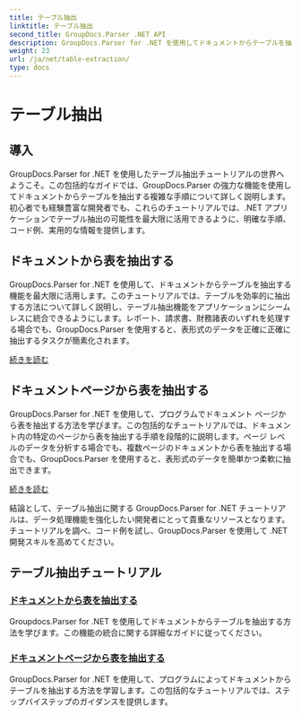 ```yaml
---
title: テーブル抽出
linktitle: テーブル抽出
second_title: GroupDocs.Parser .NET API
description: GroupDocs.Parser for .NET を使用してドキュメントからテーブルを抽出する方法を習得します。効率的なデータ処理のためにプログラムでテーブルを抽出する方法を学習します。
weight: 23
url: /ja/net/table-extraction/
type: docs
---
```

# テーブル抽出

## 導入

GroupDocs.Parser for .NET を使用したテーブル抽出チュートリアルの世界へようこそ。この包括的なガイドでは、GroupDocs.Parser の強力な機能を使用してドキュメントからテーブルを抽出する複雑な手順について詳しく説明します。初心者でも経験豊富な開発者でも、これらのチュートリアルでは、.NET アプリケーションでテーブル抽出の可能性を最大限に活用できるように、明確な手順、コード例、実用的な情報を提供します。

## ドキュメントから表を抽出する
GroupDocs.Parser for .NET を使用して、ドキュメントからテーブルを抽出する機能を最大限に活用します。このチュートリアルでは、テーブルを効率的に抽出する方法について詳しく説明し、テーブル抽出機能をアプリケーションにシームレスに統合できるようにします。レポート、請求書、財務諸表のいずれを処理する場合でも、GroupDocs.Parser を使用すると、表形式のデータを正確に正確に抽出するタスクが簡素化されます。

[続きを読む](./extract-tables-from-document/)

## ドキュメントページから表を抽出する
GroupDocs.Parser for .NET を使用して、プログラムでドキュメント ページから表を抽出する方法を学びます。この包括的なチュートリアルでは、ドキュメント内の特定のページから表を抽出する手順を段階的に説明します。ページ レベルのデータを分析する場合でも、複数ページのドキュメントから表を抽出する場合でも、GroupDocs.Parser を使用すると、表形式のデータを簡単かつ柔軟に抽出できます。

[続きを読む](./extract-tables-from-document-page/)

結論として、テーブル抽出に関する GroupDocs.Parser for .NET チュートリアルは、データ処理機能を強化したい開発者にとって貴重なリソースとなります。チュートリアルを調べ、コード例を試し、GroupDocs.Parser を使用して .NET 開発スキルを高めてください。
## テーブル抽出チュートリアル
### [ドキュメントから表を抽出する](./extract-tables-from-document/)
Groupdocs.Parser for .NET を使用してドキュメントからテーブルを抽出する方法を学びます。この機能の統合に関する詳細なガイドに従ってください。
### [ドキュメントページから表を抽出する](./extract-tables-from-document-page/)
GroupDocs.Parser for .NET を使用して、プログラムによってドキュメントからテーブルを抽出する方法を学習します。この包括的なチュートリアルでは、ステップバイステップのガイダンスを提供します。